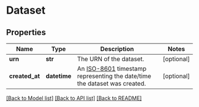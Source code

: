 # Dataset

## Properties
Name | Type | Description | Notes
------------ | ------------- | ------------- | -------------
**urn** | **str** | The URN of the dataset. | [optional] 
**created_at** | **datetime** | An [ISO-8601](https://en.wikipedia.org/wiki/ISO_8601) timestamp representing the date/time the dataset was created. | [optional] 

[[Back to Model list]](../README.md#documentation-for-models) [[Back to API list]](../README.md#documentation-for-api-endpoints) [[Back to README]](../README.md)



